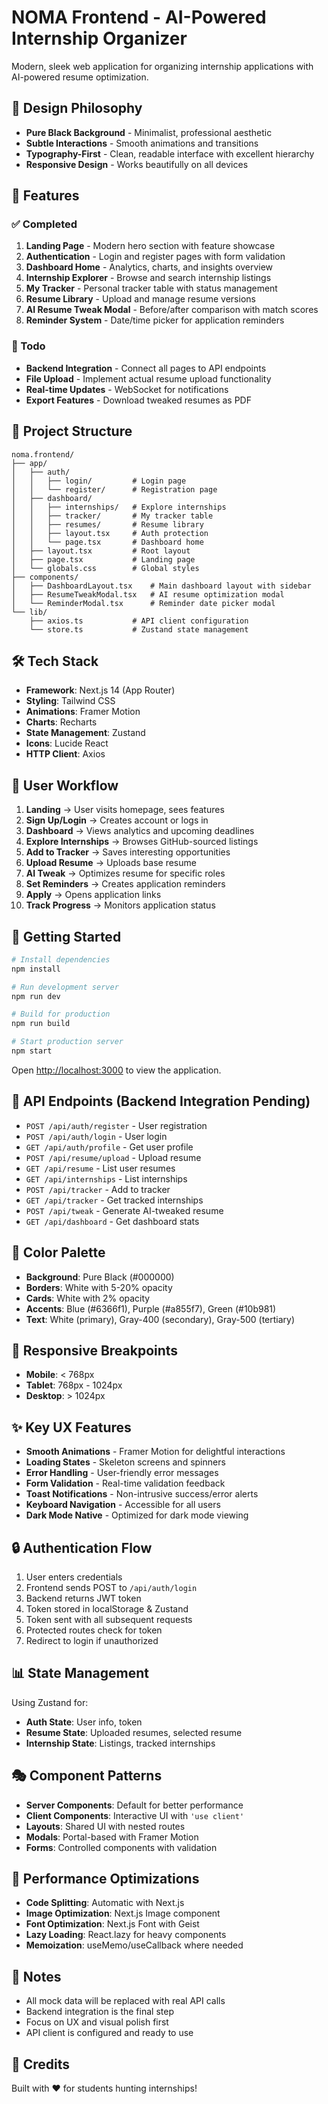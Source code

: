 # NOMA Frontend - AI-Powered Internship Organizer

Modern, sleek web application for organizing internship applications with AI-powered resume optimization.

## 🎨 Design Philosophy

- **Pure Black Background** - Minimalist, professional aesthetic
- **Subtle Interactions** - Smooth animations and transitions
- **Typography-First** - Clean, readable interface with excellent hierarchy
- **Responsive Design** - Works beautifully on all devices

## 🚀 Features

### ✅ Completed

1. **Landing Page** - Modern hero section with feature showcase
2. **Authentication** - Login and register pages with form validation
3. **Dashboard Home** - Analytics, charts, and insights overview
4. **Internship Explorer** - Browse and search internship listings
5. **My Tracker** - Personal tracker table with status management
6. **Resume Library** - Upload and manage resume versions
7. **AI Resume Tweak Modal** - Before/after comparison with match scores
8. **Reminder System** - Date/time picker for application reminders

### 🔄 Todo

- **Backend Integration** - Connect all pages to API endpoints
- **File Upload** - Implement actual resume upload functionality
- **Real-time Updates** - WebSocket for notifications
- **Export Features** - Download tweaked resumes as PDF

## 📂 Project Structure

```
noma.frontend/
├── app/
│   ├── auth/
│   │   ├── login/         # Login page
│   │   └── register/      # Registration page
│   ├── dashboard/
│   │   ├── internships/   # Explore internships
│   │   ├── tracker/       # My tracker table
│   │   ├── resumes/       # Resume library
│   │   ├── layout.tsx     # Auth protection
│   │   └── page.tsx       # Dashboard home
│   ├── layout.tsx         # Root layout
│   ├── page.tsx           # Landing page
│   └── globals.css        # Global styles
├── components/
│   ├── DashboardLayout.tsx    # Main dashboard layout with sidebar
│   ├── ResumeTweakModal.tsx   # AI resume optimization modal
│   └── ReminderModal.tsx      # Reminder date picker modal
└── lib/
    ├── axios.ts           # API client configuration
    └── store.ts           # Zustand state management
```

## 🛠️ Tech Stack

- **Framework**: Next.js 14 (App Router)
- **Styling**: Tailwind CSS
- **Animations**: Framer Motion
- **Charts**: Recharts
- **State Management**: Zustand
- **Icons**: Lucide React
- **HTTP Client**: Axios

## 🎯 User Workflow

1. **Landing** → User visits homepage, sees features
2. **Sign Up/Login** → Creates account or logs in
3. **Dashboard** → Views analytics and upcoming deadlines
4. **Explore Internships** → Browses GitHub-sourced listings
5. **Add to Tracker** → Saves interesting opportunities
6. **Upload Resume** → Uploads base resume
7. **AI Tweak** → Optimizes resume for specific roles
8. **Set Reminders** → Creates application reminders
9. **Apply** → Opens application links
10. **Track Progress** → Monitors application status

## 🚦 Getting Started

```bash
# Install dependencies
npm install

# Run development server
npm run dev

# Build for production
npm run build

# Start production server
npm start
```

Open [http://localhost:3000](http://localhost:3000) to view the application.

## 🔗 API Endpoints (Backend Integration Pending)

- `POST /api/auth/register` - User registration
- `POST /api/auth/login` - User login
- `GET /api/auth/profile` - Get user profile
- `POST /api/resume/upload` - Upload resume
- `GET /api/resume` - List user resumes
- `GET /api/internships` - List internships
- `POST /api/tracker` - Add to tracker
- `GET /api/tracker` - Get tracked internships
- `POST /api/tweak` - Generate AI-tweaked resume
- `GET /api/dashboard` - Get dashboard stats

## 🎨 Color Palette

- **Background**: Pure Black (#000000)
- **Borders**: White with 5-20% opacity
- **Cards**: White with 2% opacity
- **Accents**: Blue (#6366f1), Purple (#a855f7), Green (#10b981)
- **Text**: White (primary), Gray-400 (secondary), Gray-500 (tertiary)

## 📱 Responsive Breakpoints

- **Mobile**: < 768px
- **Tablet**: 768px - 1024px
- **Desktop**: > 1024px

## ✨ Key UX Features

- **Smooth Animations** - Framer Motion for delightful interactions
- **Loading States** - Skeleton screens and spinners
- **Error Handling** - User-friendly error messages
- **Form Validation** - Real-time validation feedback
- **Toast Notifications** - Non-intrusive success/error alerts
- **Keyboard Navigation** - Accessible for all users
- **Dark Mode Native** - Optimized for dark mode viewing

## 🔒 Authentication Flow

1. User enters credentials
2. Frontend sends POST to `/api/auth/login`
3. Backend returns JWT token
4. Token stored in localStorage & Zustand
5. Token sent with all subsequent requests
6. Protected routes check for token
7. Redirect to login if unauthorized

## 📊 State Management

Using Zustand for:
- **Auth State**: User info, token
- **Resume State**: Uploaded resumes, selected resume
- **Internship State**: Listings, tracked internships

## 🎭 Component Patterns

- **Server Components**: Default for better performance
- **Client Components**: Interactive UI with `'use client'`
- **Layouts**: Shared UI with nested routes
- **Modals**: Portal-based with Framer Motion
- **Forms**: Controlled components with validation

## 🚀 Performance Optimizations

- **Code Splitting**: Automatic with Next.js
- **Image Optimization**: Next.js Image component
- **Font Optimization**: Next.js Font with Geist
- **Lazy Loading**: React.lazy for heavy components
- **Memoization**: useMemo/useCallback where needed

## 📝 Notes

- All mock data will be replaced with real API calls
- Backend integration is the final step
- Focus on UX and visual polish first
- API client is configured and ready to use

## 🎉 Credits

Built with ❤️ for students hunting internships!
